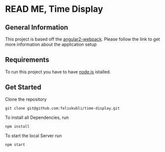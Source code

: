 # READ ME, Time Display

## General Information
This project is based off the [angular2-webpack](https://github.com/preboot/angular2-webpack).
Please follow the link to get more information about
the application setup

## Requirements

To run this project you have to have [node.js](https://nodejs.org/) istalled.

## Get Started

Clone the repository
```
git clone git@github.com:felixkubli/time-display.git
```
To install all Dependencies, run 
```
npm install
```
To start the local Server run 
```
npm start 
```
